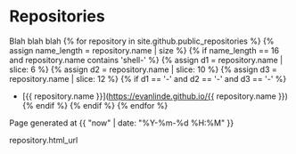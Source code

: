 # Repositories

Blah blah blah
{% for repository in site.github.public_repositories %}
  {% assign name_length = repository.name | size %}
  {% if name_length == 16 and repository.name contains 'shell-' %} 
  {% assign d1 = repository.name | slice: 6 %}
  {% assign d2 = repository.name | slice: 10 %}
  {% assign d3 = repository.name | slice: 12 %}
  {% if d1 == '-' and d2 == '-' and d3 == '-' %}
  * [{{ repository.name }}](https://evanlinde.github.io/{{ repository.name }}) 
  {% endif %}
  {% endif %}
{% endfor %}


Page generated at {{ "now" | date: "%Y-%m-%d %H:%M" }}

repository.html_url

